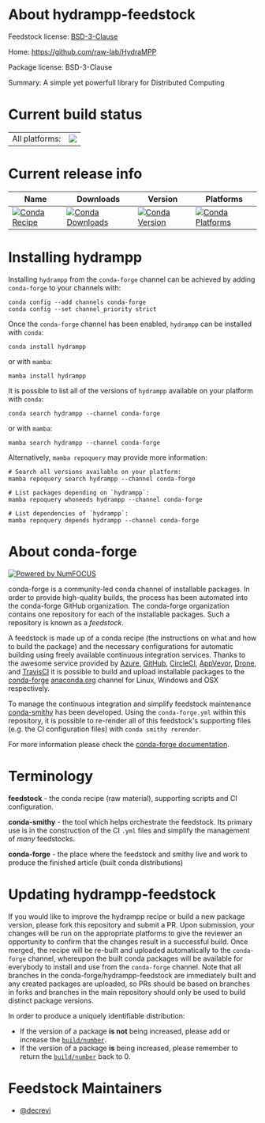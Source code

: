 About hydrampp-feedstock
========================

Feedstock license: [BSD-3-Clause](https://github.com/conda-forge/hydrampp-feedstock/blob/main/LICENSE.txt)

Home: https://github.com/raw-lab/HydraMPP

Package license: BSD-3-Clause

Summary: A simple yet powerfull library for Distributed Computing

Current build status
====================


<table><tr><td>All platforms:</td>
    <td>
      <a href="https://dev.azure.com/conda-forge/feedstock-builds/_build/latest?definitionId=23063&branchName=main">
        <img src="https://dev.azure.com/conda-forge/feedstock-builds/_apis/build/status/hydrampp-feedstock?branchName=main">
      </a>
    </td>
  </tr>
</table>

Current release info
====================

| Name | Downloads | Version | Platforms |
| --- | --- | --- | --- |
| [![Conda Recipe](https://img.shields.io/badge/recipe-hydrampp-green.svg)](https://anaconda.org/conda-forge/hydrampp) | [![Conda Downloads](https://img.shields.io/conda/dn/conda-forge/hydrampp.svg)](https://anaconda.org/conda-forge/hydrampp) | [![Conda Version](https://img.shields.io/conda/vn/conda-forge/hydrampp.svg)](https://anaconda.org/conda-forge/hydrampp) | [![Conda Platforms](https://img.shields.io/conda/pn/conda-forge/hydrampp.svg)](https://anaconda.org/conda-forge/hydrampp) |

Installing hydrampp
===================

Installing `hydrampp` from the `conda-forge` channel can be achieved by adding `conda-forge` to your channels with:

```
conda config --add channels conda-forge
conda config --set channel_priority strict
```

Once the `conda-forge` channel has been enabled, `hydrampp` can be installed with `conda`:

```
conda install hydrampp
```

or with `mamba`:

```
mamba install hydrampp
```

It is possible to list all of the versions of `hydrampp` available on your platform with `conda`:

```
conda search hydrampp --channel conda-forge
```

or with `mamba`:

```
mamba search hydrampp --channel conda-forge
```

Alternatively, `mamba repoquery` may provide more information:

```
# Search all versions available on your platform:
mamba repoquery search hydrampp --channel conda-forge

# List packages depending on `hydrampp`:
mamba repoquery whoneeds hydrampp --channel conda-forge

# List dependencies of `hydrampp`:
mamba repoquery depends hydrampp --channel conda-forge
```


About conda-forge
=================

[![Powered by
NumFOCUS](https://img.shields.io/badge/powered%20by-NumFOCUS-orange.svg?style=flat&colorA=E1523D&colorB=007D8A)](https://numfocus.org)

conda-forge is a community-led conda channel of installable packages.
In order to provide high-quality builds, the process has been automated into the
conda-forge GitHub organization. The conda-forge organization contains one repository
for each of the installable packages. Such a repository is known as a *feedstock*.

A feedstock is made up of a conda recipe (the instructions on what and how to build
the package) and the necessary configurations for automatic building using freely
available continuous integration services. Thanks to the awesome service provided by
[Azure](https://azure.microsoft.com/en-us/services/devops/), [GitHub](https://github.com/),
[CircleCI](https://circleci.com/), [AppVeyor](https://www.appveyor.com/),
[Drone](https://cloud.drone.io/welcome), and [TravisCI](https://travis-ci.com/)
it is possible to build and upload installable packages to the
[conda-forge](https://anaconda.org/conda-forge) [anaconda.org](https://anaconda.org/)
channel for Linux, Windows and OSX respectively.

To manage the continuous integration and simplify feedstock maintenance
[conda-smithy](https://github.com/conda-forge/conda-smithy) has been developed.
Using the ``conda-forge.yml`` within this repository, it is possible to re-render all of
this feedstock's supporting files (e.g. the CI configuration files) with ``conda smithy rerender``.

For more information please check the [conda-forge documentation](https://conda-forge.org/docs/).

Terminology
===========

**feedstock** - the conda recipe (raw material), supporting scripts and CI configuration.

**conda-smithy** - the tool which helps orchestrate the feedstock.
                   Its primary use is in the construction of the CI ``.yml`` files
                   and simplify the management of *many* feedstocks.

**conda-forge** - the place where the feedstock and smithy live and work to
                  produce the finished article (built conda distributions)


Updating hydrampp-feedstock
===========================

If you would like to improve the hydrampp recipe or build a new
package version, please fork this repository and submit a PR. Upon submission,
your changes will be run on the appropriate platforms to give the reviewer an
opportunity to confirm that the changes result in a successful build. Once
merged, the recipe will be re-built and uploaded automatically to the
`conda-forge` channel, whereupon the built conda packages will be available for
everybody to install and use from the `conda-forge` channel.
Note that all branches in the conda-forge/hydrampp-feedstock are
immediately built and any created packages are uploaded, so PRs should be based
on branches in forks and branches in the main repository should only be used to
build distinct package versions.

In order to produce a uniquely identifiable distribution:
 * If the version of a package **is not** being increased, please add or increase
   the [``build/number``](https://docs.conda.io/projects/conda-build/en/latest/resources/define-metadata.html#build-number-and-string).
 * If the version of a package **is** being increased, please remember to return
   the [``build/number``](https://docs.conda.io/projects/conda-build/en/latest/resources/define-metadata.html#build-number-and-string)
   back to 0.

Feedstock Maintainers
=====================

* [@decrevi](https://github.com/decrevi/)

